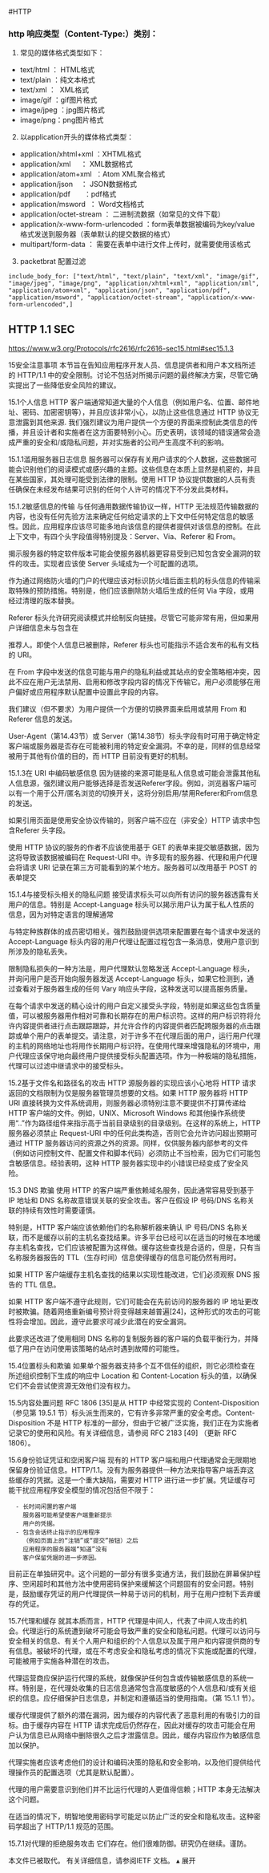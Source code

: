 #HTTP
### http 响应类型（Content-Type:）类别：

1. 常见的媒体格式类型如下：
- text/html ： HTML格式
- text/plain ：纯文本格式      
- text/xml ：  XML格式
- image/gif ：gif图片格式    
- image/jpeg ：jpg图片格式 
- image/png：png图片格式
2. 以application开头的媒体格式类型：
- application/xhtml+xml ：XHTML格式
- application/xml     ： XML数据格式
- application/atom+xml  ：Atom XML聚合格式    
- application/json    ： JSON数据格式
- application/pdf       ：pdf格式  
-  application/msword  ： Word文档格式
- application/octet-stream ： 二进制流数据（如常见的文件下载）
- application/x-www-form-urlencoded ：form表单数据被编码为key/value格式发送到服务器（表单默认的提交数据的格式）
- multipart/form-data ： 需要在表单中进行文件上传时，就需要使用该格式

3. packetbrat 配置过滤
```
include_body_for: ["text/html", "text/plain", "text/xml", "image/gif", "image/jpeg", "image/png", "application/xhtml+xml", "application/xml", "application/atom+xml", "application/json", "application/pdf", "application/msword", "application/octet-stream", "application/x-www-form-urlencoded",]
```
## HTTP 1.1 SEC
https://www.w3.org/Protocols/rfc2616/rfc2616-sec15.html#sec15.1.3

15安全注意事项
本节旨在告知应用程序开发人员、信息提供者和用户本文档所述的 HTTP/1.1 中的安全限制。讨论不包括对所揭示问题的最终解决方案，尽管它确实提出了一些降低安全风险的建议。

15.1个人信息
HTTP 客户端通常知道大量的个人信息（例如用户名、位置、邮件地址、密码、加密密钥等），并且应该非常小心，以防止这些信息通过 HTTP 协议无意泄露到其他来源. 我们强烈建议为用户提供一个方便的界面来控制此类信息的传播，并且设计者和实施者在这方面要特别小心。历史表明，该领域的错误通常会造成严重的安全和/或隐私问题，并对实施者的公司产生高度不利的影响。

15.1.1滥用服务器日志信息
服务器可以保存有关用户请求的个人数据，这些数据可能会识别他们的阅读模式或感兴趣的主题。这些信息在本质上显然是机密的，并且在某些国家，其处理可能受到法律的限制。使用 HTTP 协议提供数据的人员有责任确保在未经发布结果可识别的任何个人许可的情况下不分发此类材料。

15.1.2敏感信息的传输
与任何通用数据传输协议一样，HTTP 无法规范传输数据的内容，也没有任何先验方法来确定任何给定请求的上下文中任何特定信息的敏感性。因此，应用程序应该尽可能多地向该信息的提供者提供对该信息的控制。在此上下文中，有四个头字段值得特别提及：Server、Via、Referer 和 From。

揭示服务器的特定软件版本可能会使服务器机器更容易受到已知包含安全漏洞的软件的攻击。实现者应该使 Server 头域成为一个可配置的选项。

作为通过网络防火墙的门户的代理应该对标识防火墙后面主机的标头信息的传输采取特殊的预防措施。特别是，他们应该删除防火墙后生成的任何 Via 字段，或用经过清理的版本替换。

Referer 标头允许研究阅读模式并绘制反向链接。尽管它可能非常有用，但如果用户详细信息未与包含在

推荐人。即使个人信息已被删除，Referer 标头也可能指示不适合发布的私有文档的 URI。

在 From 字段中发送的信息可能与用户的隐私利益或其站点的安全策略相冲突，因此不应在用户无法禁用、启用和修改字段内容的情况下传输它。用户必须能够在用户偏好或应用程序默认配置中设置此字段的内容。

我们建议（但不要求）为用户提供一个方便的切换界面来启用或禁用 From 和 Referer 信息的发送。

User-Agent（第14.43节）或 Server（第14.38节）标头字段有时可用于确定特定客户端或服务器是否存在可能被利用的特定安全漏洞。不幸的是，同样的信息经常被用于其他有价值的目的，而 HTTP 目前没有更好的机制。

15.1.3在 URI 中编码敏感信息
因为链接的来源可能是私人信息或可能会泄露其他私人信息源，强烈建议用户能够选择是否发送Referer字段。例如，浏览器客户端可以有一个用于公开/匿名浏览的切换开关，这将分别启用/禁用Referer和From信息的发送。

如果引用页面是使用安全协议传输的，则客户端不应在（非安全）HTTP 请求中包含Referer 头字段。

使用 HTTP 协议的服务的作者不应该使用基于 GET 的表单来提交敏感数据，因为这将导致该数据被编码在 Request-URI 中。许多现有的服务器、代理和用户代理会将请求 URI 记录在第三方可能看到的某个地方。服务器可以改用基于 POST 的表单提交

15.1.4与接受标头相关的隐私问题
接受请求标头可以向所有访问的服务器透露有关用户的信息。特别是 Accept-Language 标头可以揭示用户认为属于私人性质的信息，因为对特定语言的理解通常

与特定种族群体的成员密切相关。强烈鼓励提供选项来配置要在每个请求中发送的 Accept-Language 标头内容的用户代理让配置过程包含一条消息，使用户意识到所涉及的隐私丢失。

限制隐私损失的一种方法是，用户代理默认忽略发送 Accept-Language 标头，并询问用户是否开始向服务器发送 Accept-Language 标头，如果它检测到，通过查看对于服务器生成的任何 Vary 响应头字段，这种发送可以提高服务质量。

在每个请求中发送的精心设计的用户自定义接受头字段，特别是如果这些包含质量值，可以被服务器用作相对可靠和长期存在的用户标识符。这样的用户标识符将允许内容提供者进行点击跟踪跟踪，并允许合作的内容提供者匹配跨服务器的点击跟踪或单个用户的表单提交。请注意，对于许多不在代理后面的用户，运行用户代理的主机的网络地址也将用作长期用户标识符。在使用代理来增强隐私的环境中，用户代理应该保守地向最终用户提供接受标头配置选项。作为一种极端的隐私措施，代理可以过滤中继请求中的接受标头。

15.2基于文件名和路径名的攻击
HTTP 源服务器的实现应该小心地将 HTTP 请求返回的文档限制为仅是服务器管理员想要的文档。如果 HTTP 服务器将 HTTP URI 直接转换为文件系统调用，则服务器必须特别注意不要提供不打算传递给 HTTP 客户端的文件。例如，UNIX、Microsoft Windows 和其他操作系统使用“..”作为路径组件来指示高于当前目录级别的目录级别。在这样的系统上，HTTP 服务器必须禁止 Request-URI 中的任何此类构造，否则它会允许访问超出预期可通过 HTTP 服务器访问的资源之外的资源。同样，仅供服务器内部参考的文件（例如访问控制文件、配置文件和脚本代码）必须防止不当检索，因为它们可能包含敏感信息。经验表明，这种 HTTP 服务器实现中的小错误已经变成了安全风险。

15.3 DNS 欺骗
使用 HTTP 的客户端严重依赖域名服务，因此通常容易受到基于 IP 地址和 DNS 名称故意错误关联的安全攻击。客户在假设 IP 号码/DNS 名称关联的持续有效性时需要谨慎。

特别是，HTTP 客户端应该依赖他们的名称解析器来确认 IP 号码/DNS 名称关联，而不是缓存以前的主机名查找结果。许多平台已经可以在适当的时候在本地缓存主机名查找，它们应该被配置为这样做。缓存这些查找是合适的，但是，只有当名称服务器报告的 TTL（生存时间）信息使得缓存的信息可能仍然有用时。

如果 HTTP 客户端缓存主机名查找的结果以实现性能改进，它们必须观察 DNS 报告的 TTL 信息。

如果 HTTP 客户端不遵守此规则，它们可能会在先前访问的服务器的 IP 地址更改时被欺骗。随着网络重新编号预计将变得越来越普遍[24]，这种形式的攻击的可能性将会增加。因此，遵守此要求可减少此潜在的安全漏洞。

此要求还改进了使用相同 DNS 名称的复制服务器的客户端的负载平衡行为，并降低了用户在访问使用该策略的站点时遇到故障的可能性。

15.4位置标头和欺骗
如果单个服务器支持多个互不信任的组织，则它必须检查在所述组织控制下生成的响应中 Location 和 Content-Location 标头的值，以确保它们不会尝试使资源无效他们没有权力。

15.5内容处置问题
RFC 1806 [35]是从 HTTP 中经常实现的 Content-Disposition（参见第 19.5.1 节）标头派生而来的，它有许多非常严重的安全考虑。Content-Disposition 不是 HTTP 标准的一部分，但由于它被广泛实施，我们正在为实施者记录它的使用和风险。有关详细信息，请参阅 RFC 2183 [49] （更新 RFC 1806）。

15.6身份验证凭证和空闲客户端
现有的 HTTP 客户端和用户代理通常会无限期地保留身份验证信息。HTTP/1.1。没有为服务器提供一种方法来指导客户端丢弃这些缓存的凭据。这是一个重大缺陷，需要对 HTTP 进行进一步扩展。凭证缓存可能干扰应用程序安全模型的情况包括但不限于：

      - 长时间闲置的客户端
        服务器可能希望使客户端重新提示
        用户的凭据。
      - 包含会话终止指示的应用程序
        （例如页面上的“注销”或“提交”按钮）之后
        应用程序的服务器端“知道”没有
        客户保留凭据的进一步原因。
目前正在单独研究中。这个问题的一部分有很多变通方法，我们鼓励在屏幕保护程序、空闲超时和其他方法中使用密码保护来缓解这个问题固有的安全问题。特别是，鼓励缓存凭证的用户代理提供一种易于访问的机制，用于在用户控制下丢弃缓存的凭证。

15.7代理和缓存
就其本质而言，HTTP 代理是中间人，代表了中间人攻击的机会。代理运行的系统遭到破坏可能会导致严重的安全和隐私问题。代理可以访问与安全相关的信息、有关个人用户和组织的个人信息以及属于用户和内容提供商的专有信息。被破坏的代理，或在不考虑安全和隐私考虑的情况下实施或配置的代理，可能被用于实施各种潜在的攻击。

代理运营商应保护运行代理的系统，就像保护任何包含或传输敏感信息的系统一样。特别是，在代理处收集的日志信息通常包含高度敏感的个人信息和/或有关组织的信息。应仔细保护日志信息，并制定和遵循适当的使用指南。（第 15.1.1 节）。

缓存代理提供了额外的潜在漏洞，因为缓存的内容代表了恶意利用的有吸引力的目标。由于缓存内容在 HTTP 请求完成后仍然存在，因此对缓存的攻击可能会在用户认为信息已从网络中删除很久之后才泄露信息。因此，缓存内容应作为敏感信息加以保护。

代理实施者应该考虑他们的设计和编码决策的隐私和安全影响，以及他们提供给代理操作员的配置选项（尤其是默认配置）。

代理的用户需要意识到他们并不比运行代理的人更值得信赖；HTTP 本身无法解决这个问题。

在适当的情况下，明智地使用密码学可能足以防止广泛的安全和隐私攻击。这种密码学超出了 HTTP/1.1 规范的范围。

15.7.1对代理的拒绝服务攻击
它们存在。他们很难防御。研究仍在继续。谨防。

本文件已被取代。
有关详细信息，请参阅IETF 文档。
▴ 展开
